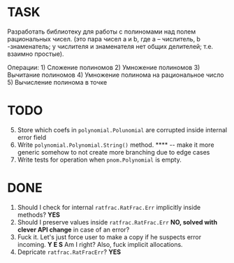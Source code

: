
# TASK
Разработать библиотеку для работы с полиномами над полем рациональных чисел. 
(это пара чисел a и b, где a – числитель, b -знаменатель; 
у числителя и знаменателя нет общих делителей; т.е. взаимно простые). 

Операции: 
    1) Сложение полиномов
    2) Умножение полиномов
    3) Вычитание полиномов
    4) Умножение полинома на рациональное число
    5) Вычисление полинома в точке

# TODO
05. Store which coefs in `polynomial.Polunomial` are corrupted inside internal error field
06. Write `polynomial.Polynomial.String()` method. ****
     -- make it more generic somehow to not create more branching due to edge cases
07. Write tests for operation when `pnom.Polynomial` is empty.

# DONE
01. Should I check for internal `ratfrac.RatFrac.Err` implicitly inside methods? **YES**
02. Should I preserve values inside `ratfrac.RatFrac.Err` **NO, solved with clever API change**
    in case of an error?   
03. Fuck it. Let's just force user to make a copy if he suspects error incoming. **Y E S**
    Am I right? Also, fuck implicit allocations.
04. Depricate `ratfrac.RatFracErr`? **YES**
